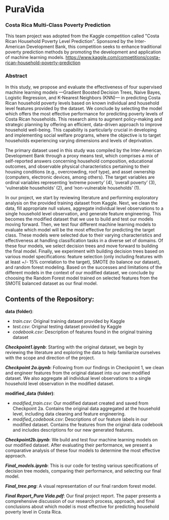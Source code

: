 # PuraVida
###   Costa Rica Multi-Class Poverty Prediction

This team project was adopted from the Kaggle competition called "Costa Rican Household Poverty Level Prediction". Sponsored by the Inter-American Development Bank, this competition seeks to enhance traditional poverty prediction methods by promoting the development and application of machine learning models.
https://www.kaggle.com/competitions/costa-rican-household-poverty-prediction

###    Abstract

In this study, we propose and evaluate the effectiveness of four supervised machine learning models —Gradient Boosted Decision Trees, Naive Bayes, Logistic Regression, and K-Nearest Neighbors (KNN)— in predicting Costa Rican household poverty levels based on known individual and household level features provided by the dataset. We conclude by selecting the model which offers the most effective performance for predicting poverty levels of Costa Rican households. This research aims to augment policy-making and strategic planning by offering an efficient, data-driven approach to improve household well-being. This capability is particularly crucial in developing and implementing social welfare programs, where the objective is to target households experiencing varying dimensions and levels of deprivation.  

The primary dataset used in this study was compiled by the Inter-American Development Bank through a proxy means test, which comprises a mix of self-reported answers concerning household composition, educational outcomes, and observable physical characteristics pertaining to their housing conditions (e.g., overcrowding, roof type), and asset ownership (computers, electronic devices, among others). The target variables are ordinal variables representing ’extreme poverty’ (4), ’overall poverty’ (3), ’vulnerable households’ (2), and ’non-vulnerable households’ (1).

In our project, we start by reviewing literature and performing exploratory analysis on the provided training dataset from Kaggle. Next, we clean the data, fill appropriate null values, aggregate individual level observations to a single household level observation, and generate feature engineering. This becomes the modified dataset that we use to build and test our models moving forward. Then, we test four different machine learning models to evaluate which model will be the most effective for predicting the target class.  These models were selected due to their varying characteristics and effectiveness at handling classification tasks in a diverse set of domains. Of these four models, we select decision trees and move forward to building the final model. Finally, we experiment with building decision trees based on various model specifications: feature selection (only including features with at least +/- 15% correlation to the target), SMOTE (to balance our dataset), and random forest modeling. Based on the successes and limitations of the different models in the context of our modified dataset, we conclude by choosing the Random Forest model trained on selected features from the SMOTE balanced dataset as our final model.





##   Contents of the Repository:

**data (folder)**:
* *train.csv*: Original training dataset provided by Kaggle
* *test.csv*: Original testing dataset provided by Kaggle
* *codebook.csv*: Description of features found in the original training dataset 
    
***Checkpoint1.ipynb***: Starting with the original dataset, we begin by reviewing the literature and exploring the data to help familiarize ourselves with the scope and direction of the project.

***Checkpoint 2a.ipynb***: Following from our findings in Checkpoint 1, we clean and engineer features from the original dataset into our own modified dataset. We also aggregate all individual level observations to a single household level observation in the modified dataset. 

**modified_data (folder)**:
* *modified_train.csv*: Our modified dataset created and saved from Checkpoint 2a. Contains the original data aggregated at the household level, including data cleaning and feature engineering.
* *modified_codebook.csv*: Descriptions of our feature labels in our modified dataset. Contains the features from the original data             codebook and includes descriptions for our new generated features.
    
***Checkpoint2b.ipynb***: We build and test four machine learning models on our modified dataset. After evaluating their performance, we present a comparative analysis of these four models to determine the most effective approach. 

***Final_models.ipynb***: This is our code for testing various specifications of decision tree models, comparing their performance, and selecting our final model. 

***Final_tree.png***: A visual representation of our final random forest model. 

***Final Report_Pura Vida.pdf***: Our final project report. The paper presents a comprehensive discussion of our research process, approach, and final conclusions about which model is most effective for predicting household poverty level in Costa Rica.

